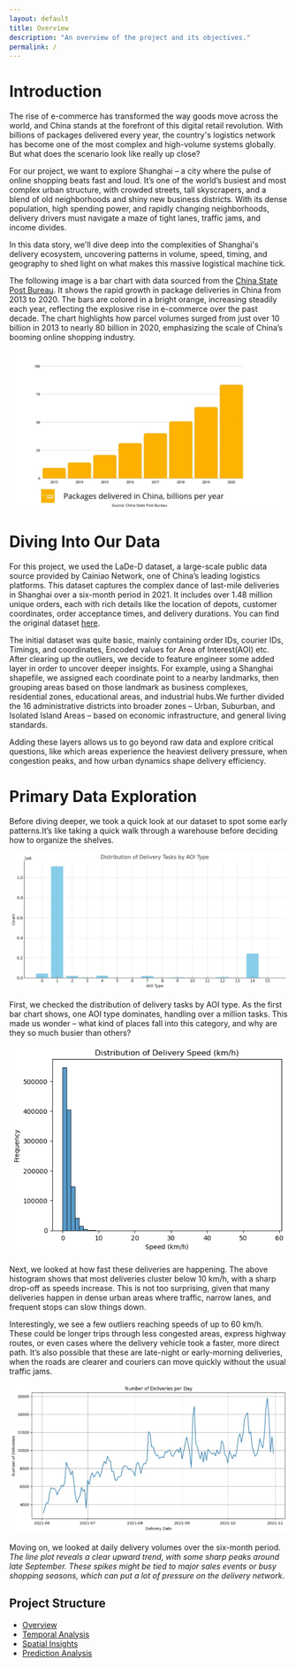```yaml
---
layout: default
title: Overview
description: "An overview of the project and its objectives."
permalink: /
---
```


# Introduction
The rise of e-commerce has transformed the way goods move across the world, and China stands at the forefront of this digital retail revolution. With billions of packages delivered every year, the country's logistics network has become one of the most complex and high-volume systems globally. But what does the scenario look like really up close?

For our project, we want to explore Shanghai – a city where the pulse of online shopping beats fast and loud. It’s one of the world’s busiest and most complex urban structure, with crowded streets, tall skyscrapers, and a blend of old neighborhoods and shiny new business districts. With its dense population, high spending power, and rapidly changing neighborhoods, delivery drivers must navigate a maze of tight lanes, traffic jams, and income divides.

In this data story, we'll dive deep into the complexities of Shanghai's delivery ecosystem, uncovering patterns in volume, speed, timing, and geography to shed light on what makes this massive logistical machine tick. 

The following image is a bar chart with data sourced from the [China State Post Bureau](https://www.euronews.com/next/2021/08/27/china-tech-giant-alibaba-says-delivery-robots-are-the-future-here-are-4-charts-that-explai). It shows the rapid growth in package deliveries in China from 2013 to 2020. The bars are colored in a bright orange, increasing steadily each year, reflecting the explosive rise in e-commerce over the past decade. The chart highlights how parcel volumes surged from just over 10 billion in 2013 to nearly 80 billion in 2020, emphasizing the scale of China’s booming online shopping industry.



![Plot 1](/assets/images/intro.jpg)


# Diving Into Our Data 

For this project, we used the LaDe-D dataset, a large-scale public data source provided by Cainiao Network, one of China’s leading logistics platforms. This dataset captures the complex dance of last-mile deliveries in Shanghai over a six-month period in 2021. It includes over 1.48 million unique orders, each with rich details like the location of depots, customer coordinates, order acceptance times, and delivery durations. You can find the original dataset [here](https://huggingface.co/datasets/Cainiao-AI/LaDe-D/viewer/default/delivery_sh).


The initial dataset was quite basic, mainly containing order IDs, courier IDs, Timings, and coordinates, Encoded values for Area of Interest(AOI) etc. After clearing up the outliers, we decide to feature engineer some added layer in order to uncover deeper insights. For example, using a Shanghai shapefile, we assigned each coordinate point to a nearby landmarks, then grouping areas based on those landmark as business complexes, residential zones, educational areas, and industrial hubs.We further divided the 16 administrative districts into broader  zones – Urban, Suburban, and Isolated Island Areas – based on economic infrastructure, and general living standards.

Adding these layers allows us to go beyond raw data and explore critical questions, like which areas experience the heaviest delivery pressure, when congestion peaks, and how urban dynamics shape delivery efficiency.


# Primary Data Exploration

Before diving deeper, we took a quick look at our dataset to spot some early patterns.It’s like taking a quick walk through a warehouse before deciding how to organize the shelves.

![AOI types](/assets/images/AOI_types.jpg)

First, we checked the distribution of delivery tasks by AOI type. As the first bar chart shows, one AOI type dominates, handling over a million tasks. This made us wonder – what kind of places fall into this category, and why are they so much busier than others?

![Delivery speed](/assets/images/Speed.png)


Next, we looked at how fast these deliveries are happening. The above histogram shows that most deliveries cluster below 10 km/h, with a sharp drop-off as speeds increase. This is not too surprising, given that many deliveries happen in dense urban areas where traffic, narrow lanes, and frequent stops can slow things down.

Interestingly, we see a few outliers reaching speeds of up to 60 km/h. These could be longer trips through less congested areas, express highway routes, or even cases where the delivery vehicle took a faster, more direct path. It’s also possible that these are late-night or early-morning deliveries, when the roads are clearer and couriers can move quickly without the usual traffic jams.


![Number og deliveries](/assets/images/num_of_deliveries.jpg)


Moving on, we looked at daily delivery volumes over the six-month period. 
*The line plot reveals a clear upward trend, with some sharp peaks around late September. These spikes might be tied to major sales events or busy shopping seasons, which can put a lot of pressure on the delivery network*.






## Project Structure
- [Overview](/)
- [Temporal Analysis](https://casperbrun.github.io/Temporal_Analysis/)
- [Spatial Insights](https://casperbrun.github.io/spatial_insights/)
- [Prediction Analysis](https://casperbrun.github.io/prediction_analysis/)
